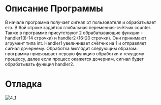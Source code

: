 # Описание Программы
В начале программа получает сигнал от пользователя и обрабатывает его. В 6ой строке задаётся глобальная переменная-счётчик counter. Также в программе присутствуют 2 обрабатывающие функции - handler1(8-14 строчки) и handler2 (16-20 строчки). Они принимают агрумент типа int. Handler1 увеличивает счётчик на 1 и отправляет сигнал дочернему. Обработка выглядит следующим образом: программа привязывает первую функцию обработки к текущему процессу, далее если процесс окажется дочерним, сигнал будет обрабатывать функция handler2.
# Отладка
![4_1](https://user-images.githubusercontent.com/105636752/169386369-1d835478-0396-4ab6-a918-4948ebecee8a.jpg)
